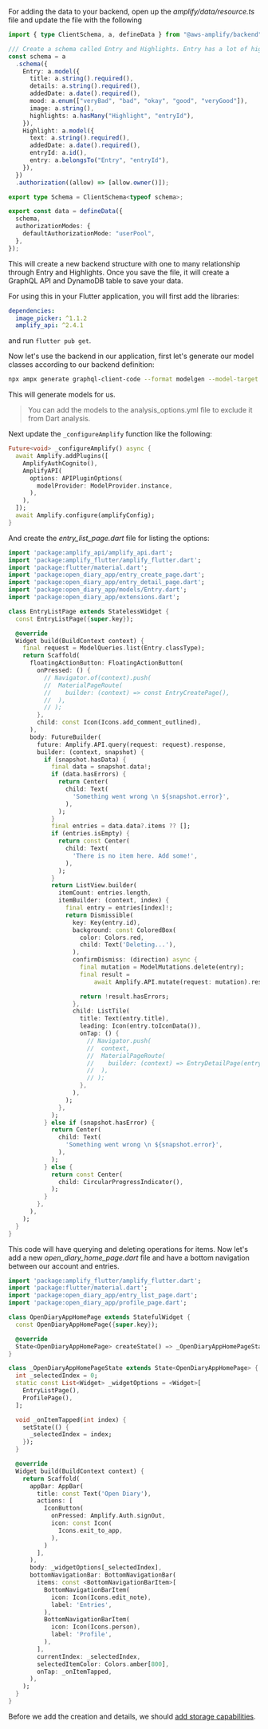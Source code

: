For adding the data to your backend, open up the _amplify/data/resource.ts_ file and update the file with the following

```ts
import { type ClientSchema, a, defineData } from "@aws-amplify/backend";

/// Create a schema called Entry and Highlights. Entry has a lot of highlights. Entries have title, details, addedDate, and a enum mood with a nullable image property.
const schema = a
  .schema({
    Entry: a.model({
      title: a.string().required(),
      details: a.string().required(),
      addedDate: a.date().required(),
      mood: a.enum(["veryBad", "bad", "okay", "good", "veryGood"]),
      image: a.string(),
      highlights: a.hasMany("Highlight", "entryId"),
    }),
    Highlight: a.model({
      text: a.string().required(),
      addedDate: a.date().required(),
      entryId: a.id(),
      entry: a.belongsTo("Entry", "entryId"),
    }),
  })
  .authorization((allow) => [allow.owner()]);

export type Schema = ClientSchema<typeof schema>;

export const data = defineData({
  schema,
  authorizationModes: {
    defaultAuthorizationMode: "userPool",
  },
});
```

This will create a new backend structure with one to many relationship through Entry and Highlights. Once you save the file, it will create a GraphQL API and DynamoDB table to save your data.

For using this in your Flutter application, you will first add the libraries:

```yaml
dependencies:
  image_picker: ^1.1.2
  amplify_api: ^2.4.1
```

and run `flutter pub get`. 

Now let's use the backend in our application, first let's generate our model classes according to our backend definition:

```bash
npx ampx generate graphql-client-code --format modelgen --model-target dart --out lib/models
```

This will generate models for us.

> You can add the models to the analysis_options.yml file to exclude it from Dart analysis.

Next update the `_configureAmplify` function like the following:

```dart
Future<void> _configureAmplify() async {
  await Amplify.addPlugins([
    AmplifyAuthCognito(),
    AmplifyAPI(
      options: APIPluginOptions(
        modelProvider: ModelProvider.instance,
      ),
    ),
  ]);
  await Amplify.configure(amplifyConfig);
}
```

And create the _entry_list_page.dart_ file for listing the options:

```dart
import 'package:amplify_api/amplify_api.dart';
import 'package:amplify_flutter/amplify_flutter.dart';
import 'package:flutter/material.dart';
import 'package:open_diary_app/entry_create_page.dart';
import 'package:open_diary_app/entry_detail_page.dart';
import 'package:open_diary_app/models/Entry.dart';
import 'package:open_diary_app/extensions.dart';

class EntryListPage extends StatelessWidget {
  const EntryListPage({super.key});

  @override
  Widget build(BuildContext context) {
    final request = ModelQueries.list(Entry.classType);
    return Scaffold(
      floatingActionButton: FloatingActionButton(
        onPressed: () {
          // Navigator.of(context).push(
          //  MaterialPageRoute(
          //    builder: (context) => const EntryCreatePage(),
          //  ),
          // );
        },
        child: const Icon(Icons.add_comment_outlined),
      ),
      body: FutureBuilder(
        future: Amplify.API.query(request: request).response,
        builder: (context, snapshot) {
          if (snapshot.hasData) {
            final data = snapshot.data!;
            if (data.hasErrors) {
              return Center(
                child: Text(
                  'Something went wrong \n ${snapshot.error}',
                ),
              );
            }
            final entries = data.data?.items ?? [];
            if (entries.isEmpty) {
              return const Center(
                child: Text(
                  'There is no item here. Add some!',
                ),
              );
            }
            return ListView.builder(
              itemCount: entries.length,
              itemBuilder: (context, index) {
                final entry = entries[index]!;
                return Dismissible(
                  key: Key(entry.id),
                  background: const ColoredBox(
                    color: Colors.red,
                    child: Text('Deleting...'),
                  ),
                  confirmDismiss: (direction) async {
                    final mutation = ModelMutations.delete(entry);
                    final result =
                        await Amplify.API.mutate(request: mutation).response;

                    return !result.hasErrors;
                  },
                  child: ListTile(
                    title: Text(entry.title),
                    leading: Icon(entry.toIconData()),
                    onTap: () {
                      // Navigator.push(
                      //  context,
                      //  MaterialPageRoute(
                      //    builder: (context) => EntryDetailPage(entry: entry),
                      //  ),
                      // );
                    },
                  ),
                );
              },
            );
          } else if (snapshot.hasError) {
            return Center(
              child: Text(
                'Something went wrong \n ${snapshot.error}',
              ),
            );
          } else {
            return const Center(
              child: CircularProgressIndicator(),
            );
          }
        },
      ),
    );
  }
}
```

This code will have querying and deleting operations for items. Now let's add a new _open_diary_home_page.dart_ file and have a bottom navigation between our account and entries.

```dart
import 'package:amplify_flutter/amplify_flutter.dart';
import 'package:flutter/material.dart';
import 'package:open_diary_app/entry_list_page.dart';
import 'package:open_diary_app/profile_page.dart';

class OpenDiaryAppHomePage extends StatefulWidget {
  const OpenDiaryAppHomePage({super.key});

  @override
  State<OpenDiaryAppHomePage> createState() => _OpenDiaryAppHomePageState();
}

class _OpenDiaryAppHomePageState extends State<OpenDiaryAppHomePage> {
  int _selectedIndex = 0;
  static const List<Widget> _widgetOptions = <Widget>[
    EntryListPage(),
    ProfilePage(),
  ];

  void _onItemTapped(int index) {
    setState(() {
      _selectedIndex = index;
    });
  }

  @override
  Widget build(BuildContext context) {
    return Scaffold(
      appBar: AppBar(
        title: const Text('Open Diary'),
        actions: [
          IconButton(
            onPressed: Amplify.Auth.signOut,
            icon: const Icon(
              Icons.exit_to_app,
            ),
          )
        ],
      ),
      body: _widgetOptions[_selectedIndex],
      bottomNavigationBar: BottomNavigationBar(
        items: const <BottomNavigationBarItem>[
          BottomNavigationBarItem(
            icon: Icon(Icons.edit_note),
            label: 'Entries',
          ),
          BottomNavigationBarItem(
            icon: Icon(Icons.person),
            label: 'Profile',
          ),
        ],
        currentIndex: _selectedIndex,
        selectedItemColor: Colors.amber[800],
        onTap: _onItemTapped,
      ),
    );
  }
}
```

Before we add the creation and details, we should [add storage capabilities](https://github.com/salihgueler/open_diary_app_workshop/blob/main/5_add_storage.md).




